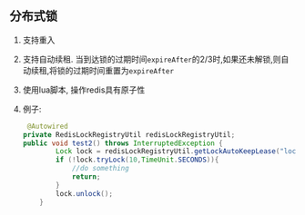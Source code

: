 ## 分布式锁
1. 支持重入

2. 支持自动续租.
   当到达锁的过期时间`expireAfter`的2/3时,如果还未解锁,则自动续租,将锁的过期时间重置为`expireAfter`
   
3. 使用lua脚本, 操作redis具有原子性

4. 例子:

   ```java
    @Autowired
   private RedisLockRegistryUtil redisLockRegistryUtil;
   public void test2() throws InterruptedException {
           Lock lock = redisLockRegistryUtil.getLockAutoKeepLease("lockName", 10, TimeUnit.SECONDS, "lockKey");
           if (!lock.tryLock(10,TimeUnit.SECONDS)){
               //do something
               return;
           }
           lock.unlock();
       }
   ```

   

